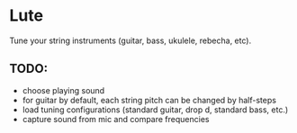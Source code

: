 # Lute

Tune your string instruments (guitar, bass, ukulele, rebecha, etc).

## TODO:

  * choose playing sound
  * for guitar by default, each string pitch can be changed by half-steps
  * load tuning configurations (standard guitar, drop d, standard bass, etc.)
  * capture sound from mic and compare frequencies
